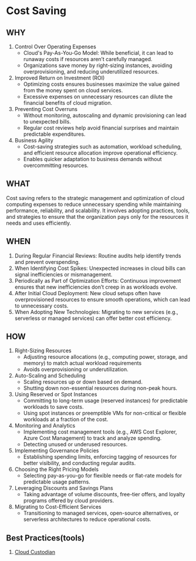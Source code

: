 # Cost Saving

## WHY
1. Control Over Operating Expenses
   * Cloud's Pay-As-You-Go Model: While beneficial, it can lead to runaway costs if resources aren’t carefully managed.
   * Organizations save money by right-sizing instances, avoiding overprovisioning, and reducing underutilized resources.
2. Improved Return on Investment (ROI)
   * Optimizing costs ensures businesses maximize the value gained from the money spent on cloud services.
   * Excessive expenses on unnecessary resources can dilute the financial benefits of cloud migration.
3. Preventing Cost Overruns
   * Without monitoring, autoscaling and dynamic provisioning can lead to unexpected bills.
   * Regular cost reviews help avoid financial surprises and maintain predictable expenditures.
4. Business Agility
   * Cost-saving strategies such as automation, workload scheduling, and efficient resource allocation improve operational efficiency.
   * Enables quicker adaptation to business demands without overcommitting resources.

## WHAT
Cost saving refers to the strategic management and optimization of cloud computing expenses to reduce unnecessary spending while maintaining performance, reliability, and scalability. It involves adopting practices, tools, and strategies to ensure that the organization pays only for the resources it needs and uses efficiently.

## WHEN 
1. During Regular Financial Reviews: Routine audits help identify trends and prevent overspending.
2. When Identifying Cost Spikes: Unexpected increases in cloud bills can signal inefficiencies or mismanagement.
3. Periodically as Part of Optimization Efforts: Continuous improvement ensures that new inefficiencies don’t creep in as workloads evolve.
4. After Initial Cloud Deployment: New cloud setups often have overprovisioned resources to ensure smooth operations, which can lead to unnecessary costs.
5. When Adopting New Technologies: Migrating to new services (e.g., serverless or managed services) can offer better cost efficiency.

## HOW
1. Right-Sizing Resources
   * Adjusting resource allocations (e.g., computing power, storage, and memory) to match actual workload requirements
   * Avoids overprovisioning or underutilization.
2. Auto-Scaling and Scheduling
   * Scaling resources up or down based on demand.
   * Shutting down non-essential resources during non-peak hours.
3. Using Reserved or Spot Instances
   * Committing to long-term usage (reserved instances) for predictable workloads to save costs.
   * Using spot instances or preemptible VMs for non-critical or flexible workloads at a fraction of the cost.
4. Monitoring and Analytics
   * Implementing cost management tools (e.g., AWS Cost Explorer, Azure Cost Management) to track and analyze spending.
   * Detecting unused or underused resources.
5. Implementing Governance Policies
   * Establishing spending limits, enforcing tagging of resources for better visibility, and conducting regular audits.
6. Choosing the Right Pricing Models
   * Selecting pay-as-you-go for flexible needs or flat-rate models for predictable usage patterns.
7. Leveraging Discounts and Savings Plans
   * Taking advantage of volume discounts, free-tier offers, and loyalty programs offered by cloud providers.
8. Migrating to Cost-Efficient Services
   * Transitioning to managed services, open-source alternatives, or serverless architectures to reduce operational costs.

## Best Practices(tools)
1. [Cloud Custodian](./ch04-01-01-cloud-custodian.md)
